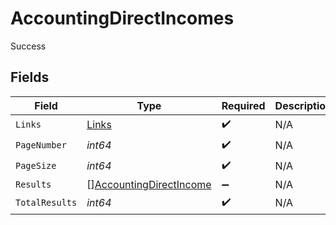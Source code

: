 # AccountingDirectIncomes

Success


## Fields

| Field                                                                     | Type                                                                      | Required                                                                  | Description                                                               |
| ------------------------------------------------------------------------- | ------------------------------------------------------------------------- | ------------------------------------------------------------------------- | ------------------------------------------------------------------------- |
| `Links`                                                                   | [Links](../../models/shared/links.md)                                     | :heavy_check_mark:                                                        | N/A                                                                       |
| `PageNumber`                                                              | *int64*                                                                   | :heavy_check_mark:                                                        | N/A                                                                       |
| `PageSize`                                                                | *int64*                                                                   | :heavy_check_mark:                                                        | N/A                                                                       |
| `Results`                                                                 | [][AccountingDirectIncome](../../models/shared/accountingdirectincome.md) | :heavy_minus_sign:                                                        | N/A                                                                       |
| `TotalResults`                                                            | *int64*                                                                   | :heavy_check_mark:                                                        | N/A                                                                       |